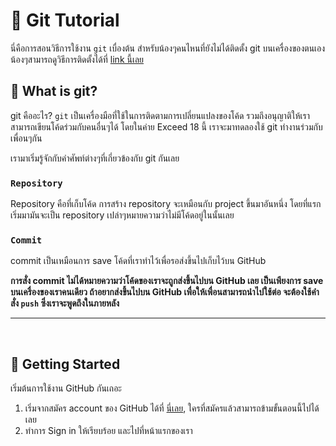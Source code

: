 # 📔 Git Tutorial 
นี่คือการสอนวิธีการใช้งาน `git` เบื่องต้น สำหรับน้องๆคนไหนที่ยังไม่ได้ติดตั้ง git บนเครื่องของตนเอง น้องๆสามารถดูวิธีการติดตั้งได้ที่ [link นี้เลย](https://docs.google.com/document/d/1vSLfeUgzAVimUMx4eSJcJV5QIghOD2xPcjDSOFVH9_4/edit?usp=sharing)

## 🤔 What is git?
git คืออะไร? `git` เป็นเครื่องมือที่ใช้ในการติดตามการเปลี่ยนแปลงของโค้ด รวมถึงอนุญาติให้เราสามารถเขียนโค้ดร่วมกับคนอื่นๆได้ โดยในค่าย Exceed 18 นี้ เราจะมาทดลองใช้ git ทำงานร่วมกับเพื่อนๆกัน

เรามาเริ่มรู้จักกับคำศัพท์ต่างๆที่เกี่ยวข้องกับ git กันเลย

### `Repository`
Repository คือที่เก็บโค้ด การสร้าง repository จะเหมือนกับ project ขึ้นมาอันหนึ่ง โดยที่แรกเริ่มมามันจะเป็น repository เปล่าๆหมายความว่าไม่มีโค้ดอยู่ในนั้นเลย

### `Commit`
commit เป็นเหมือนการ save โค้ดที่เราทำไว้เพื่อรอส่งขึ้นไปเก็บไว้บน GitHub

**การสั่ง commit ไม่ได้หมายความว่าโค้ดของเราจะถูกส่งขึ้นไปบน GitHub เลย เป็นเพียงการ save บนเครื่องของเราคนเดียว ถ้าอยากส่งขึ้นไปบน GitHub เพื่อให้เพื่อนสามารถนำไปใช้ต่อ จะต้องใช้คำสั่ง `push` ซึ่งเราจะพูดถึงในภายหลัง**

<hr />
<br />

## 🦄 Getting Started
เริ่มต้นการใช้งาน GitHub กันเถอะ

1. เริ่มจากสมัคร account ของ GitHub ได้ที่ [นี่เลย](https://github.com/join), ใครที่สมัครแล้วสามารถข้ามขั้นตอนนี้ไปได้เลย
2. ทำการ Sign in ให้เรียบร้อย และไปที่หน้าแรกของเรา
